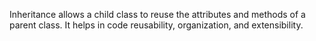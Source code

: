 Inheritance allows a child class to reuse the attributes and methods of a parent class. It helps in code reusability, organization, and extensibility.
